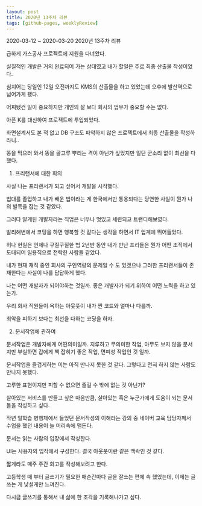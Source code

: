 ```yaml
---
layout: post
title: 2020년 13주차 리뷰
tags: [github-pages, weeklyReview]
---
```

2020-03-12 ~ 2020-03-20 2020년 13주차 리뷰

급하게 가스공사 프로젝트에 지원을 다녀왔다.

실질적인 개발은 거의 완료되어 가는 상태였고 내가 할일은 주로 최종 산출물 작성이었다.

심지어는 당일인 12일 오전까지도 KMS의 산출물을 하고 있었는데 오후에 발산역으로 넘어가게 됐다.

어찌됐건 일이 중요하지만 개인의 삶 보다 회사의 업무가 중요할 수는 없다.

아픈 K를 대신하여 프로젝트에 투입되었다.

화면설계서도 본 적 없고 DB 구조도 파악하지 않은 프로젝트에서 최종 산출물을 작성하라니..

똥을 막으러 와서 똥을 골고루 뿌리는 격이 아닌가 싶었지만 일단 군소리 없이 최선을 다했다.



1. 프리랜서에 대한 회의

사실 나는 프리랜서가 되고 싶어서 개발을 시작했다.

법대를 졸업하고 내가 배운 법이라는 게 한국에서만 통용되다는 당연한 사실이 뭔가 나의  발목을 잡는 것 같았다.

그러다 알게된 개발자라는 직업은 너무나 멋있고 세련되고 트랜디해보였다.

발리해변에서 코딩을 하면 행복할 것 같다는 생각을 하면서 IT 업계에 뛰어들었다.

허나 현실은 언제나 구질구질한 법 2년반 동안 내가 만난 프리들은 뭔가 어떤 조직에서 도태되어 일용직으로 전락한 사람들 같았다.

내가 현재 재직 중인 회사의 구인역량의 문제일 수 도 있겠으나 그러한 프리랜서들이 존재한다는 사실이 나를 답답하게 했다.

나는 어떤 개발자가 되어야하는 것일까. 좋은 개발자가 되기 위하여 어떤 노력을 하고 있는가.

우리 회사 직원들이 욕하는 아웃풋이 내가 짠 코드와 얼마나 다를까.

최악을 피하기 보다는 최선을 다하는 코딩을 하자.



2. 문서작업에 관하여

문서작업은 개발자에게 어떤의미일까. 지루하고 무의미한 작업, 아무도 보지 않을 문서지만 부실하면 갑에게 책 잡히기 좋은 작업, 면피성 작업인 것 일까.

문서작업을 즐겁게하는 이는 아직 만나지 못한 것 같다. 그렇다고 전혀 하지 않는 사람도 만나지 못했다.

고루한 표현이지만 피할 수 없으면 즐길 수 밖에 없는 것 아닌가?

살아있는 서비스를 만들고 싶은 마음만큼, 살아있는 혹은 누군가에게 도움이 되는 문서들을 작성하고 싶다.

작년 일학습 병행제에서 들었던 문서작성의 이해라는 강의 중 네이버 교육 담당자께서 수업을 했던 내용이 늘 머리속에 맴돈다.

문서는 읽는 사람의 입장에서 작성한다.

UI는 사용자의 입작에서 구성한다. 결국 아웃풋이란 같은 맥락인 것 같다.  

짧게라도 매주 주간 회고를 작성해보려고 한다.

고등학생 때 부터 글쓰기가 필요한 매순간마다 글을 잘쓰는 편에 속 했었는데, 이제는 글쓰는 게 낯설게만 느껴진다.

다시금 글쓰기를 통해서 내 삶에 한 조각을 기록해나가고 싶다.
